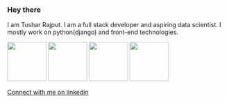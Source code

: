### Hey there
I am Tushar Rajput. I am a full stack developer and aspiring data scientist.
I mostly work on python(django) and front-end technologies.
<p>
<img src="https://github.com/tush-tr/tush-tr/blob/master/res/c.png" height="90" >
<img src="https://github.com/tush-tr/tush-tr/blob/master/res/cpp.png" height="90" >
<img src="https://github.com/tush-tr/tush-tr/blob/master/res/python.png" height="90" >
<img src="https://github.com/tush-tr/tush-tr/blob/master/res/django.png" height="90" >
<!-- <img src="https://giphy.com/gifs/ciscoengemojis-security-26n7b7PjSOZJwVCmY" height="90"> -->
</p>
<a href="https://www.linkedin.com/in/tushar-r-849510116/">Connect with me on linkedin</a>